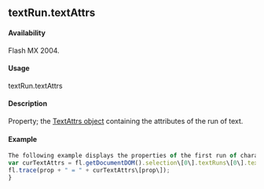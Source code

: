 ## textRun.textAttrs

#### Availability

Flash MX 2004.

#### Usage

textRun.textAttrs

#### Description

Property; the [TextAttrs object](#!AdobeDocs/developers-animatesdk-docs/master/TextAttrs_object/textAttrs_summary.md) containing the attributes of the run of text.

#### Example

```javascript
The following example displays the properties of the first run of characters in the selected text field in the Output panel.
var curTextAttrs = fl.getDocumentDOM().selection\[0\].textRuns\[0\].textAttrs; for (var prop in curTextAttrs) {
fl.trace(prop + " = " + curTextAttrs\[prop\]);
}

```